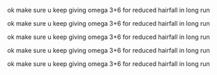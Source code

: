ok make sure u keep giving omega 3+6 for reduced hairfall in long run

ok make sure u keep giving omega 3+6 for reduced hairfall in long run

ok make sure u keep giving omega 3+6 for reduced hairfall in long run

ok make sure u keep giving omega 3+6 for reduced hairfall in long run

ok make sure u keep giving omega 3+6 for reduced hairfall in long run
